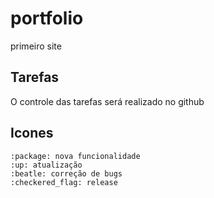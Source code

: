 # portfolio
primeiro site
## Tarefas
O controle das tarefas será realizado no github

## Icones 
    :package: nova funcionalidade 
    :up: atualização
    :beatle: correção de bugs
    :checkered_flag: release